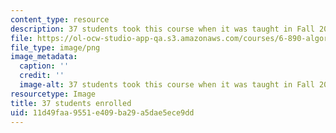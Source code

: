 ```yaml
---
content_type: resource
description: 37 students took this course when it was taught in Fall 2014.
file: https://ol-ocw-studio-app-qa.s3.amazonaws.com/courses/6-890-algorithmic-lower-bounds-fun-with-hardness-proofs-fall-2014/11d49faa9551e409ba29a5dae5ece9dd_37.png
file_type: image/png
image_metadata:
  caption: ''
  credit: ''
  image-alt: 37 students took this course when it was taught in Fall 2014.
resourcetype: Image
title: 37 students enrolled
uid: 11d49faa-9551-e409-ba29-a5dae5ece9dd
---
```

